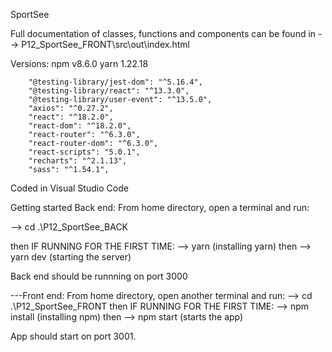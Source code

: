 SportSee

Full documentation of classes, functions and components can be found in
--> P12_SportSee_FRONT\src\out\index.html

Versions:
npm v8.6.0
yarn 1.22.18

    	"@testing-library/jest-dom": "^5.16.4",
    	"@testing-library/react": "^13.3.0",
    	"@testing-library/user-event": "^13.5.0",
    	"axios": "^0.27.2",
    	"react": "^18.2.0",
    	"react-dom": "^18.2.0",
    	"react-router": "^6.3.0",
    	"react-router-dom": "^6.3.0",
    	"react-scripts": "5.0.1",
    	"recharts": "^2.1.13",
    	"sass": "^1.54.1",

Coded in Visual Studio Code

Getting started
Back end:
From home directory, open a terminal and run:

--> cd .\P12_SportSee_BACK

then
IF RUNNING FOR THE FIRST TIME:
--> yarn (installing yarn)
then
--> yarn dev (starting the server)

Back end should be runnning on port 3000

---Front end:
From home directory, open another terminal and run:
--> cd .\P12_SportSee_FRONT
then
IF RUNNING FOR THE FIRST TIME:
--> npm install (installing npm)
then
--> npm start (starts the app)

App should start on port 3001.
